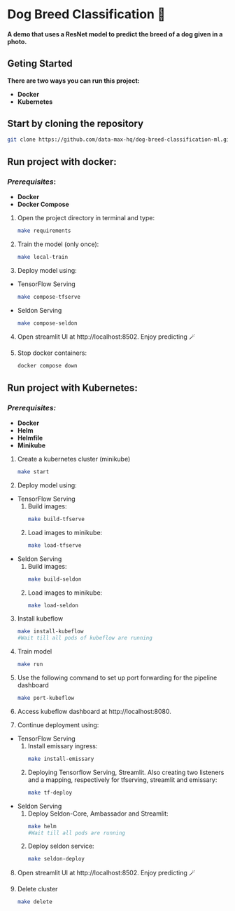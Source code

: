 # Dog Breed Classification 🐶
#### A demo that uses a ResNet model to predict the breed of a dog given in a photo.

## Geting Started
**There are two ways you can run this project:**
- **Docker**
- **Kubernetes**

## Start by cloning the repository
```bash
git clone https://github.com/data-max-hq/dog-breed-classification-ml.git
```
## Run project with docker:
### *Prerequisites*:
- **Docker**
- **Docker Compose**


1. Open the project directory in terminal and type:
    ```bash
    make requirements
    ```
2. Train the model (only once):
    ```bash
    make local-train
    ```
3. Deploy model using:
- TensorFlow Serving
    ```bash
    make compose-tfserve
    ```
- Seldon Serving
    ```bash
    make compose-seldon
    ```
4. Open streamlit UI at http://localhost:8502. Enjoy predicting 🪄

5. Stop docker containers:
    ```bash
    docker compose down
    ```

## Run project with Kubernetes:
### *Prerequisites:*
- **Docker**
- **Helm**
- **Helmfile**
- **Minikube**

1. Create a kubernetes cluster (minikube)
    ```bash
    make start
    ```
2. Deploy model using:
- TensorFlow Serving
    1. Build images:
        ```bash
        make build-tfserve
        ```
    2. Load images to minikube:
        ```bash
        make load-tfserve
        ```
- Seldon Serving
    1. Build images:
        ```bash
        make build-seldon
        ```
    2. Load images to minikube:
        ```bash
        make load-seldon
        ```
3. Install kubeflow
    ```bash
    make install-kubeflow
    #Wait till all pods of kubeflow are running
    ```
4. Train model
    ```bash
    make run
    ```
5. Use the following command to set up port forwarding for the pipeline dashboard
    ```bash
    make port-kubeflow
    ```
6. Access kubeflow dashboard at http://localhost:8080.

7. Continue deployment using:
- TensorFlow Serving
    1. Install emissary ingress:
        ```bash
        make install-emissary
        ```
    2. Deploying Tensorflow Serving, Streamlit. Also creating two listeners and a mapping, respectively for tfserving, streamlit and emissary:
        ```bash
        make tf-deploy
        ```
- Seldon Serving
    1. Deploy Seldon-Core, Ambassador and Streamlit:
        ```bash
        make helm
        #Wait till all pods are running
        ```
    2. Deploy seldon service:
        ```bash
        make seldon-deploy
        ```

8. Open streamlit UI at http://localhost:8502. Enjoy predicting 🪄

9. Delete cluster
    ```bash
    make delete
    ```

